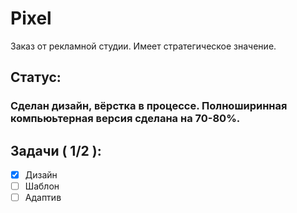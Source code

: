 # Pixel

Заказ от рекламной студии. Имеет стратегическое значение.

## Статус:

### Сделан дизайн, вёрстка в процессе. Полноширинная компьюьтерная версия сделана на 70-80%.

## Задачи ( 1/2 ):

- [X] Дизайн
- [ ] Шаблон
- [ ] Адаптив

